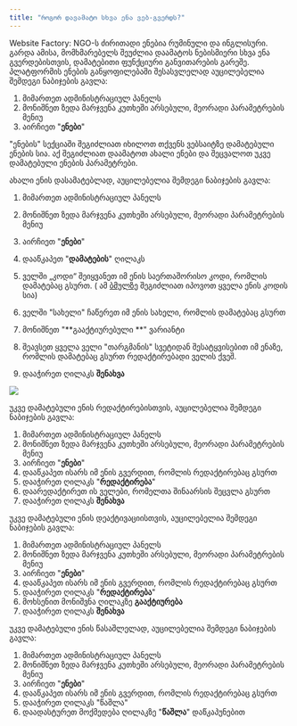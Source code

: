 ```yaml
---
title: "როგორ დავამატო სხვა ენა ვებ-გვერდს?"
---
```


Website Factory: NGO-ს ძირითადი ენებია რუმინული და ინგლისური. გარდა ამისა, მომხმარებელს შეუძლია დაამატოს ნებისმიერი სხვა
ენა გვერდებისთვის, დამატებითი ფუნქციური განვითარების გარეშე. პლატფორმის ენების განყოფილებაში შესასვლელად აუცილებელია
შემდეგი ნაბიჯების გავლა:

1) მიმართეთ ადმინისტრაციულ პანელს
2) მონიშნეთ ზედა მარჯვენა კუთხეში არსებული, მეორადი პარამეტრების მენიუ
3) აირჩიეთ "**ენები**"

"ენების" სექციაში შეგიძლიათ იხილოთ თქვენს ვებსაიტზე დამატებული ენების სია. აქ შეგიძლიათ დაამატოთ ახალი ენები და შეცვალოთ
უკვე დამატებული ენების პარამეტრები.

ახალი ენის დასამატებლად, აუცილებელია შემდეგი ნაბიჯების გავლა:

1) მიმართეთ ადმინისტრაციულ პანელს
2) მონიშნეთ ზედა მარჯვენა კუთხეში არსებული, მეორადი პარამეტრების მენიუ
3) აირჩიეთ "**ენები**"
4) დააწკაპეთ "**დამატების**" ღილაკს
5) ველში „კოდი“ შეიყვანეთ იმ ენის საერთაშორისო კოდი, რომლის დამატებაც გსურთ. (
   ამ [ბმულზე](https://www.w3schools.com/tags/ref_language_codes.asp) შეგიძლიათ იპოვოთ ყველა ენის კოდის სია)
6) ველში "სახელი" ჩაწერეთ იმ ენის სახელი, რომლის დამატებაც გსურთ
7) მონიშნეთ "**გააქტიურებული **" ვარიანტი
8) შეავსეთ ყველა ველი "თარგმანის" სვეტიდან შესატყვისებით იმ ენაზე, რომლის დამატებაც გსურთ რედაქტირებადი ველის ქვეშ.


9) დააჭირეთ ღილაკს **შენახვა**

<a href="/build/help/017.png">
<img src="/build/help/017.png" />
</a>

უკვე დამატებული ენის რედაქტირებისთვის, აუცილებელია შემდეგი ნაბიჯების გავლა:

1) მიმართეთ ადმინისტრაციულ პანელს
2) მონიშნეთ ზედა მარჯვენა კუთხეში არსებული, მეორადი პარამეტრების მენიუ
3) აირჩიეთ "**ენები**"
4) დააწკაპეთ ისარს იმ ენის გვერდით, რომლის რედაქტირებაც გსურთ
5) დააჭირეთ ღილაკს "**რედაქტირება**"
6) დაარედაქტირეთ ის ველები, რომელთა შინაარსის შეცვლა გსურთ
7) დააჭირეთ ღილაკს **შენახვა**

უკვე დამატებული ენის დეაქტივაციისთვის, აუცილებელია შემდეგი ნაბიჯების გავლა:

1) მიმართეთ ადმინისტრაციულ პანელს
2) მონიშნეთ ზედა მარჯვენა კუთხეში არსებული, მეორადი პარამეტრების მენიუ
3) აირჩიეთ "**ენები**"
4) დააწკაპეთ ისარს იმ ენის გვერდით, რომლის რედაქტირებაც გსურთ
5) დააჭირეთ ღილაკს "**რედაქტირება**"
6) მოხსენით მონიშვნა ღილაკზე **გააქტიურება**
7) დააჭირეთ ღილაკს **შენახვა**

უკვე დამატებული ენის წასაშლელად, აუცილებელია შემდეგი ნაბიჯების გავლა:

1) მიმართეთ ადმინისტრაციულ პანელს
2) მონიშნეთ ზედა მარჯვენა კუთხეში არსებული, მეორადი პარამეტრების მენიუ
3) აირჩიეთ "**ენები**"
4) დააწკაპეთ ისარს იმ ენის გვერდით, რომლის რედაქტირებაც გსურთ
5) დააჭირეთ ღილაკს "წაშლა"
6) დაადასტურეთ მოქმედება ღილაკზე "**წაშლა**" დაწკაპუნებით

